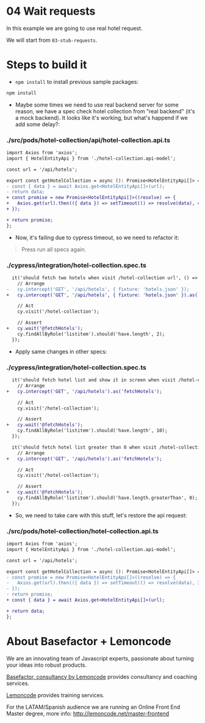 # 04 Wait requests

In this example we are going to use real hotel request.

We will start from `03-stub-requests`.

# Steps to build it

- `npm install` to install previous sample packages:

```bash
npm install
```

- Maybe some times we need to use real backend server for some reason, we have a spec check hotel collection from "real backend" (it's a mock backend). It looks like it's working, but what's happend if we add some delay?:

### ./src/pods/hotel-collection/api/hotel-collection.api.ts

```diff
import Axios from 'axios';
import { HotelEntityApi } from './hotel-collection.api-model';

const url = '/api/hotels';

export const getHotelCollection = async (): Promise<HotelEntityApi[]> => {
- const { data } = await Axios.get<HotelEntityApi[]>(url);
- return data;
+ const promise = new Promise<HotelEntityApi[]>((resolve) => {
+   Axios.get(url).then(({ data }) => setTimeout(() => resolve(data), 4000));
+ });

+ return promise;
};

```

- Now, it's failing due to cypress timeout, so we need to refactor it:

> Press run all specs again.

### ./cypress/integration/hotel-collection.spec.ts

```diff
  it('should fetch two hotels when visit /hotel-collection url', () => {
    // Arrange
-   cy.intercept('GET', '/api/hotels', { fixture: 'hotels.json' });
+   cy.intercept('GET', '/api/hotels', { fixture: 'hotels.json' }).as('fetchHotels');

    // Act
    cy.visit('/hotel-collection');

    // Assert
+   cy.wait('@fetchHotels');
    cy.findAllByRole('listitem').should('have.length', 2);
  });

```

- Apply same changes in other specs:

### ./cypress/integration/hotel-collection.spec.ts

```diff
  it('should fetch hotel list and show it in screen when visit /hotel-collection url', () => {
    // Arrange
+   cy.intercept('GET', '/api/hotels').as('fetchHotels');

    // Act
    cy.visit('/hotel-collection');

    // Assert
+   cy.wait('@fetchHotels');
    cy.findAllByRole('listitem').should('have.length', 10);
  });

  it('should fetch hotel list greater than 0 when visit /hotel-collection url', () => {
    // Arrange
+   cy.intercept('GET', '/api/hotels').as('fetchHotels');

    // Act
    cy.visit('/hotel-collection');

    // Assert
+   cy.wait('@fetchHotels');
    cy.findAllByRole('listitem').should('have.length.greaterThan', 0);
  });
```

- So, we need to take care with this stuff, let's restore the api request:

### ./src/pods/hotel-collection/hotel-collection.api.ts

```diff
import Axios from 'axios';
import { HotelEntityApi } from './hotel-collection.api-model';

const url = '/api/hotels';

export const getHotelCollection = async (): Promise<HotelEntityApi[]> => {
- const promise = new Promise<HotelEntityApi[]>((resolve) => {
-   Axios.get(url).then(({ data }) => setTimeout(() => resolve(data), 3000));
- });
- return promise;
+ const { data } = await Axios.get<HotelEntityApi[]>(url);

+ return data;
};

```

# About Basefactor + Lemoncode

We are an innovating team of Javascript experts, passionate about turning your ideas into robust products.

[Basefactor, consultancy by Lemoncode](http://www.basefactor.com) provides consultancy and coaching services.

[Lemoncode](http://lemoncode.net/services/en/#en-home) provides training services.

For the LATAM/Spanish audience we are running an Online Front End Master degree, more info: http://lemoncode.net/master-frontend
